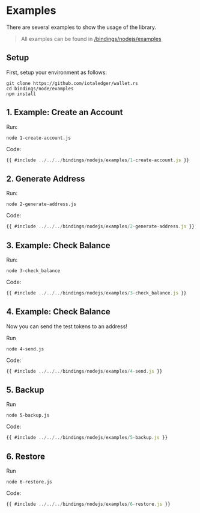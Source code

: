 # Examples

There are several examples to show the usage of the library.

> All examples can be found in [/bindings/nodejs/examples](../../../bindings/nodejs/examples/)

## Setup
First, setup your environment as follows:

```
git clone https://github.com/iotaledger/wallet.rs
cd bindings/node/examples
npm install
```

## 1. Example: Create an Account

Run:
```
node 1-create-account.js
```

Code:
```javascript
{{ #include ../../../bindings/nodejs/examples/1-create-account.js }}
```

## 2. Generate Address
Run:
```
node 2-generate-address.js
```

Code:
```javascript
{{ #include ../../../bindings/nodejs/examples/2-generate-address.js }}
```

## 3. Example: Check Balance
Run:
```
node 3-check_balance
```

Code:
```javascript
{{ #include ../../../bindings/nodejs/examples/3-check_balance.js }}
```

## 4. Example: Check Balance
Now you can send the test tokens to an address! 

Run
```
node 4-send.js
```

Code:
```javascript
{{ #include ../../../bindings/nodejs/examples/4-send.js }}
```

## 5. Backup

Run
```
node 5-backup.js
```

Code:
```javascript
{{ #include ../../../bindings/nodejs/examples/5-backup.js }}
```

## 6. Restore

Run
```
node 6-restore.js
```

Code:
```javascript
{{ #include ../../../bindings/nodejs/examples/6-restore.js }}
```
